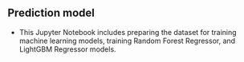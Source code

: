 ## Prediction model

- This Jupyter Notebook includes preparing the dataset for training machine learning models, training Random Forest Regressor, and LightGBM Regressor models.